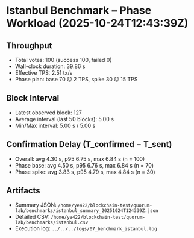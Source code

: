 # Istanbul Benchmark – Phase Workload (2025-10-24T12:43:39Z)

## Throughput
- Total votes: 100 (success 100, failed 0)
- Wall-clock duration: 39.86 s
- Effective TPS: 2.51 tx/s
- Phase plan: base 70 @ 2 TPS, spike 30 @ 15 TPS

## Block Interval
- Latest observed block: 127
- Average interval (last 50 blocks): 5.00 s
- Min/Max interval: 5.00 s / 5.00 s

## Confirmation Delay (T_confirmed − T_sent)
- Overall: avg 4.30 s, p95 6.75 s, max 6.84 s (n = 100)
- Phase base: avg 4.50 s, p95 6.76 s, max 6.84 s (n = 70)
- Phase spike: avg 3.83 s, p95 4.79 s, max 4.84 s (n = 30)

## Artifacts
- Summary JSON: `/home/ye422/blockchain-test/quorum-lab/benchmarks/istanbul_summary_20251024T124339Z.json`
- Detailed CSV: `/home/ye422/blockchain-test/quorum-lab/benchmarks/istanbul.csv`
- Execution log: `../../../logs/07_benchmark_istanbul.log`
